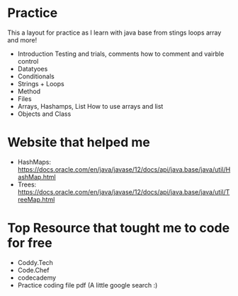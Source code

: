 # Practice
This a layout for practice as I learn with java base from stings loops array and more! 
- Introduction
  Testing and trials, comments how to comment and vairble control
- Datatyoes
- Conditionals
- Strings + Loops
- Method
- Files
- Arrays, Hashamps, List
  How to use arrays and list
- Objects and Class
# Website that helped me
- HashMaps: https://docs.oracle.com/en/java/javase/12/docs/api/java.base/java/util/HashMap.html
- Trees: https://docs.oracle.com/en/java/javase/12/docs/api/java.base/java/util/TreeMap.html
# Top Resource that tought me to code for free
- Coddy.Tech
- Code.Chef
- codecademy
- Practice coding file pdf (A little google search :)
